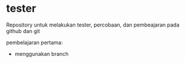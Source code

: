 # tester
Repository untuk melakukan tester, percobaan, dan pembeajaran pada github dan git

pembelajaran pertama:
  - menggunakan branch

